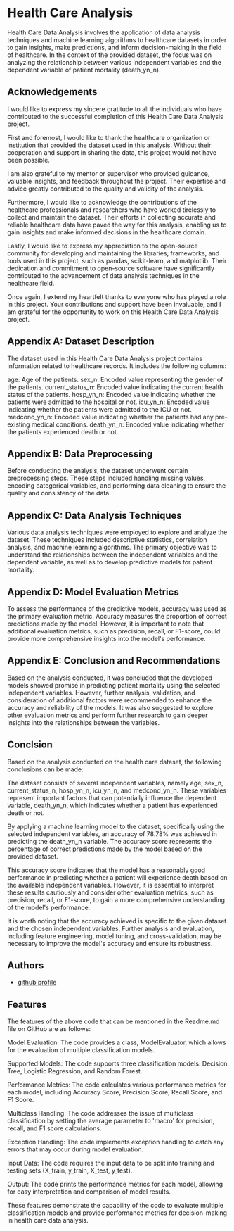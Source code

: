 # Health Care Analysis

Health Care Data Analysis involves the application of data analysis techniques and machine learning algorithms to healthcare datasets in order to gain insights, make predictions, and inform decision-making in the field of healthcare. In the context of the provided dataset, the focus was on analyzing the relationship between various independent variables and the dependent variable of patient mortality (death_yn_n).

## Acknowledgements

I would like to express my sincere gratitude to all the individuals who have contributed to the successful completion of this Health Care Data Analysis project.

First and foremost, I would like to thank the healthcare organization or institution that provided the dataset used in this analysis. Without their cooperation and support in sharing the data, this project would not have been possible.

I am also grateful to my mentor or supervisor who provided guidance, valuable insights, and feedback throughout the project. Their expertise and advice greatly contributed to the quality and validity of the analysis.

Furthermore, I would like to acknowledge the contributions of the healthcare professionals and researchers who have worked tirelessly to collect and maintain the dataset. Their efforts in collecting accurate and reliable healthcare data have paved the way for this analysis, enabling us to gain insights and make informed decisions in the healthcare domain.

Lastly, I would like to express my appreciation to the open-source community for developing and maintaining the libraries, frameworks, and tools used in this project, such as pandas, scikit-learn, and matplotlib. Their dedication and commitment to open-source software have significantly contributed to the advancement of data analysis techniques in the healthcare field.

Once again, I extend my heartfelt thanks to everyone who has played a role in this project. Your contributions and support have been invaluable, and I am grateful for the opportunity to work on this Health Care Data Analysis project.

## Appendix A: Dataset Description
The dataset used in this Health Care Data Analysis project contains information related to healthcare records. It includes the following columns:

age: Age of the patients.
sex_n: Encoded value representing the gender of the patients.
current_status_n: Encoded value indicating the current health status of the patients.
hosp_yn_n: Encoded value indicating whether the patients were admitted to the hospital or not.
icu_yn_n: Encoded value indicating whether the patients were admitted to the ICU or not.
medcond_yn_n: Encoded value indicating whether the patients had any pre-existing medical conditions.
death_yn_n: Encoded value indicating whether the patients experienced death or not.
## Appendix B: Data Preprocessing
Before conducting the analysis, the dataset underwent certain preprocessing steps. These steps included handling missing values, encoding categorical variables, and performing data cleaning to ensure the quality and consistency of the data.

## Appendix C: Data Analysis Techniques
Various data analysis techniques were employed to explore and analyze the dataset. These techniques included descriptive statistics, correlation analysis, and machine learning algorithms. The primary objective was to understand the relationships between the independent variables and the dependent variable, as well as to develop predictive models for patient mortality.

## Appendix D: Model Evaluation Metrics
To assess the performance of the predictive models, accuracy was used as the primary evaluation metric. Accuracy measures the proportion of correct predictions made by the model. However, it is important to note that additional evaluation metrics, such as precision, recall, or F1-score, could provide more comprehensive insights into the model's performance.

## Appendix E: Conclusion and Recommendations
Based on the analysis conducted, it was concluded that the developed models showed promise in predicting patient mortality using the selected independent variables. However, further analysis, validation, and consideration of additional factors were recommended to enhance the accuracy and reliability of the models. It was also suggested to explore other evaluation metrics and perform further research to gain deeper insights into the relationships between the variables.

## Conclsion

Based on the analysis conducted on the health care dataset, the following conclusions can be made:

The dataset consists of several independent variables, namely age, sex_n, current_status_n, hosp_yn_n, icu_yn_n, and medcond_yn_n. These variables represent important factors that can potentially influence the dependent variable, death_yn_n, which indicates whether a patient has experienced death or not.

By applying a machine learning model to the dataset, specifically using the selected independent variables, an accuracy of 78.78% was achieved in predicting the death_yn_n variable. The accuracy score represents the percentage of correct predictions made by the model based on the provided dataset.

This accuracy score indicates that the model has a reasonably good performance in predicting whether a patient will experience death based on the available independent variables. However, it is essential to interpret these results cautiously and consider other evaluation metrics, such as precision, recall, or F1-score, to gain a more comprehensive understanding of the model's performance.

It is worth noting that the accuracy achieved is specific to the given dataset and the chosen independent variables. Further analysis and evaluation, including feature engineering, model tuning, and cross-validation, may be necessary to improve the model's accuracy and ensure its robustness.

## Authors

- [github profile](https://github.com/Utkarsh-kumar-singh/Health_Care_Analysis.git)

## Features

The features of the above code that can be mentioned in the Readme.md file on GitHub are as follows:

Model Evaluation: The code provides a class, ModelEvaluator, which allows for the evaluation of multiple classification models.

Supported Models: The code supports three classification models: Decision Tree, Logistic Regression, and Random Forest.

Performance Metrics: The code calculates various performance metrics for each model, including Accuracy Score, Precision Score, Recall Score, and F1 Score.

Multiclass Handling: The code addresses the issue of multiclass classification by setting the average parameter to 'macro' for precision, recall, and F1 score calculations.

Exception Handling: The code implements exception handling to catch any errors that may occur during model evaluation.

Input Data: The code requires the input data to be split into training and testing sets (X_train, y_train, X_test, y_test).

Output: The code prints the performance metrics for each model, allowing for easy interpretation and comparison of model results.

These features demonstrate the capability of the code to evaluate multiple classification models and provide performance metrics for decision-making in health care data analysis.
